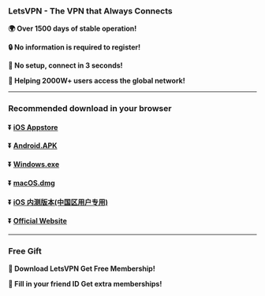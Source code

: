 ### LetsVPN - The VPN that Always Connects
**:earth_africa:  Over 1500 days of stable operation!**

**:lock: No information is required to register!**

**:rocket: No setup, connect in 3 seconds!**

**:man: Helping 2000W+ users access the global network!**

---
### Recommended download in your browser
#### :arrow_double_down: [iOS Appstore](https://appshare.onelink.me/7uiT/33e7470c)
#### :arrow_double_down: [Android.APK](https://appshare.onelink.me/7uiT/fa80bb40)
#### :arrow_double_down: [Windows.exe](https://appshare.onelink.me/7uiT/cd934bda)
#### :arrow_double_down: [macOS.dmg](https://appshare.onelink.me/7uiT/1ed3d477)
#### :arrow_double_down: [iOS 内测版本(中国区用户专用)](https://appshare.onelink.me/7uiT/1c9f9287)
#### :arrow_double_down: [Official Website](https://appshare.onelink.me/7uiT/a60e7e13)
---
### Free Gift
**:gift: Download LetsVPN Get Free Membership!**

**:gift: Fill in your friend ID Get extra memberships!**
